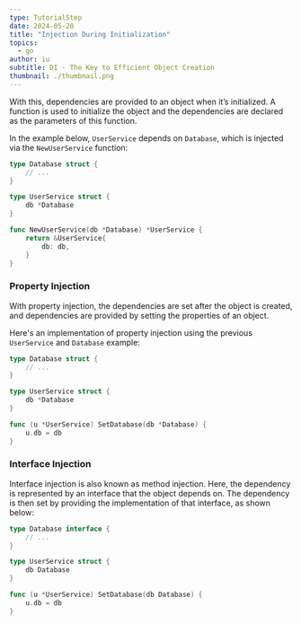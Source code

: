 ```yaml
---
type: TutorialStep
date: 2024-05-20
title: "Injection During Initialization"
topics:
  - go
author: iu
subtitle: DI - The Key to Efficient Object Creation
thumbnail: ./thumbnail.png
---
```


With this, dependencies are provided to an object when it’s initialized. A function is used to initialize the object and the dependencies are declared as the parameters of this function.

In the example below, `UserService` depends on `Database`, which is injected via the `NewUserService` function:

```go
type Database struct {
    // ...
}

type UserService struct {
    db *Database
}

func NewUserService(db *Database) *UserService {
    return &UserService{
        db: db,
    }
}
```

### Property Injection

With property injection, the dependencies are set after the object is created, and dependencies are provided by setting the properties of an object.

Here's an implementation of property injection using the previous `UserService` and `Database` example:

```go
type Database struct {
    // ...
}

type UserService struct {
    db *Database
}

func (u *UserService) SetDatabase(db *Database) {
    u.db = db
}
```

### Interface Injection

Interface injection is also known as method injection. Here, the dependency is represented by an interface that the object depends on. The dependency is then set by providing the implementation of that interface, as shown below:

```go
type Database interface {
    // ...
}

type UserService struct {
    db Database
}

func (u *UserService) SetDatabase(db Database) {
    u.db = db
}
```
